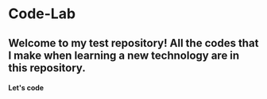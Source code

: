 # Code-Lab

## Welcome to my test repository! All the codes that I make when learning a new technology are in this repository.

#### Let's code
